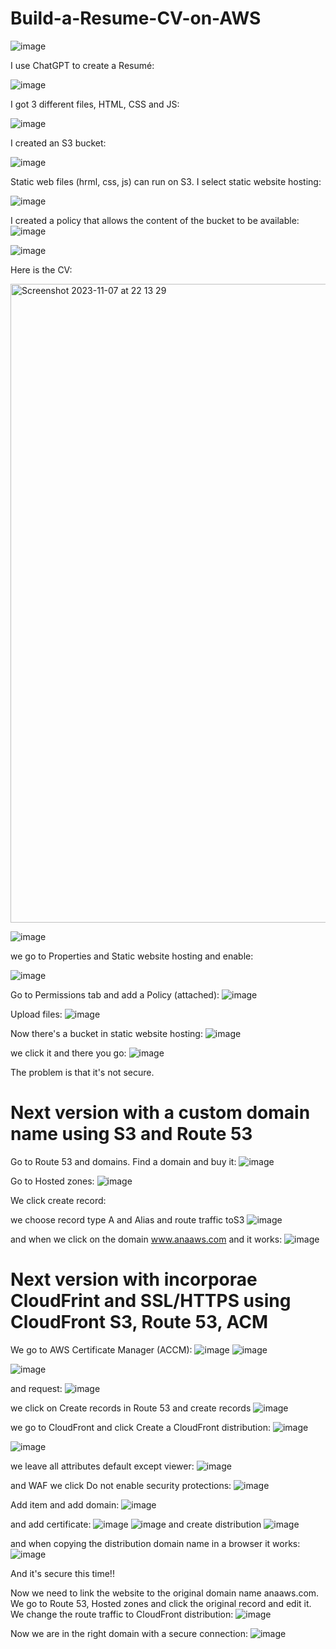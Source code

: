 # Build-a-Resume-CV-on-AWS

![image](https://github.com/redjules/Build-a-Resume-CV-on-AWS/assets/106017493/de92929c-7c90-431b-914b-c0b97be7d1ea)

I use ChatGPT to create a Resumé:

![image](https://github.com/redjules/Build-a-Resume-CV-on-AWS/assets/106017493/021d3448-a00f-4071-96f4-b8619893baf9)

I got 3 different files, HTML, CSS and JS:

![image](https://github.com/redjules/Build-a-Resume-CV-on-AWS/assets/106017493/127bb32e-1fda-4dee-9fb5-691a500b7862)


I created an S3 bucket:

![image](https://github.com/redjules/Build-a-Resume-CV-on-AWS/assets/106017493/2d54ace1-7374-4e55-bed4-e37604567888)

Static web files (hrml, css, js) can run on S3. I select static website hosting:

![image](https://github.com/redjules/Build-a-Resume-CV-on-AWS/assets/106017493/e2457377-90f5-4412-a64e-144c073ee113)

 I created a policy that allows the content of the bucket to be available:
 ![image](https://github.com/redjules/Build-a-Resume-CV-on-AWS/assets/106017493/34ec3545-f72c-4e41-87bf-dd5aa1e17287)


![image](https://github.com/redjules/Build-a-Resume-CV-on-AWS/assets/106017493/fb291acd-0ab0-4761-82e7-bb2d52019f07)

Here is the CV:

<img width="1022" alt="Screenshot 2023-11-07 at 22 13 29" src="https://github.com/redjules/Build-a-Resume-CV-on-AWS/assets/106017493/2a147511-7c45-4cd4-8416-823fd7e66e6e">


![image](https://github.com/redjules/Build-a-Resume-CV-on-AWS/assets/106017493/e2c8c63c-619a-4eba-b662-9d58a748162f)

we go to Properties and Static website hosting and enable:

![image](https://github.com/redjules/Build-a-Resume-CV-on-AWS/assets/106017493/12ce438a-64e6-4cef-a2c8-85e5a72a542b)

Go to Permissions tab and add a Policy (attached):
![image](https://github.com/redjules/Build-a-Resume-CV-on-AWS/assets/106017493/c7ede639-cabc-474e-853e-4be67841082e)

Upload files:
![image](https://github.com/redjules/Build-a-Resume-CV-on-AWS/assets/106017493/3373da49-5b63-4965-a71f-e56e0ed83507)


Now there's a bucket in static website hosting:
![image](https://github.com/redjules/Build-a-Resume-CV-on-AWS/assets/106017493/1388674a-62b6-4f95-a3f2-815d71598b1a)

we click it and there you go:
![image](https://github.com/redjules/Build-a-Resume-CV-on-AWS/assets/106017493/71755d5f-e99f-4530-b53d-75317a66e5c0)

The problem is that it's not secure.

# Next version with a custom domain name using S3 and Route 53

Go to Route 53 and domains. Find a domain and buy it:
![image](https://github.com/redjules/Build-a-Resume-CV-on-AWS/assets/106017493/d8c09ad1-6fec-43e3-8482-00bc65c6d794)

Go to Hosted zones:
![image](https://github.com/redjules/Build-a-Resume-CV-on-AWS/assets/106017493/21c5ca74-8fe7-4bef-b67c-f1e650d7e4fd)



We click create record:

we choose record type A and Alias and route traffic toS3
![image](https://github.com/redjules/Build-a-Resume-CV-on-AWS/assets/106017493/81854022-4d96-4d95-bf33-bd0225c4e389)

and when we click on the domain www.anaaws.com and it works:
![image](https://github.com/redjules/Build-a-Resume-CV-on-AWS/assets/106017493/49466739-6da8-4cd7-9d86-a0fcd4b5c09a)


# Next version with incorporae CloudFrint and SSL/HTTPS using CloudFront S3, Route 53, ACM

We go to AWS Certificate Manager (ACCM):
![image](https://github.com/redjules/Build-a-Resume-CV-on-AWS/assets/106017493/ea62b4cc-8e05-4896-8788-d6ca2d29d10f)
![image](https://github.com/redjules/Build-a-Resume-CV-on-AWS/assets/106017493/50e41e9e-8d33-4c1f-87e7-5c3660b7cafc)

![image](https://github.com/redjules/Build-a-Resume-CV-on-AWS/assets/106017493/87c4e0a3-e7d3-437d-84a1-b8de97d688f6)

and request:
![image](https://github.com/redjules/Build-a-Resume-CV-on-AWS/assets/106017493/5803e736-02e8-4da8-bd7e-3556c5e6f4f6)

we click on Create records in Route 53 and create records
![image](https://github.com/redjules/Build-a-Resume-CV-on-AWS/assets/106017493/cbf2bd7f-86c9-4949-99c5-afe96a273f3a)

we go to CloudFront and click Create a CloudFront distribution:
![image](https://github.com/redjules/Build-a-Resume-CV-on-AWS/assets/106017493/22bb20d3-f5ab-45fe-b2da-7065305f701e)

![image](https://github.com/redjules/Build-a-Resume-CV-on-AWS/assets/106017493/fb5eb963-e70a-4f01-8b9d-f84f2187af26)

we leave all attributes default except viewer:
![image](https://github.com/redjules/Build-a-Resume-CV-on-AWS/assets/106017493/48a6352b-a8e2-494c-bc78-444c3939c674)

and WAF we click Do not enable security protections:
![image](https://github.com/redjules/Build-a-Resume-CV-on-AWS/assets/106017493/b220422b-c7ad-457e-9dfa-29741ee24ece)

Add item and add domain:
![image](https://github.com/redjules/Build-a-Resume-CV-on-AWS/assets/106017493/d9e78d45-a18c-44eb-b061-e365b32fdb40)

and add certificate:
![image](https://github.com/redjules/Build-a-Resume-CV-on-AWS/assets/106017493/f53247d6-f8f5-45a9-94b2-cb38404d688b)
![image](https://github.com/redjules/Build-a-Resume-CV-on-AWS/assets/106017493/c5e13e30-9c10-4617-a3d8-cccd93175959)
and create distribution
![image](https://github.com/redjules/Build-a-Resume-CV-on-AWS/assets/106017493/0d98fcda-5788-4999-9418-8982b0ccf79b)

and when copying the distribution domain name in a browser it works:
![image](https://github.com/redjules/Build-a-Resume-CV-on-AWS/assets/106017493/65726899-1c79-4c96-83e4-39910286397b)


And it's secure this time!!


Now we need to link the website to the original domain name anaaws.com. We go to Route 53, Hosted zones and click the original record and edit it. We change the route traffic to CloudFront distribution:
![image](https://github.com/redjules/Build-a-Resume-CV-on-AWS/assets/106017493/b508a931-0bed-43db-a64a-129ef1068548)

Now we are in the right domain with a secure connection:
![image](https://github.com/redjules/Build-a-Resume-CV-on-AWS/assets/106017493/ee2f12fd-cde5-4546-89b8-59c8cf6d057a)



